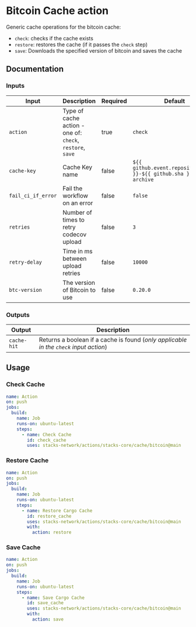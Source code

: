 # Bitcoin Cache action

Generic cache operations for the bitcoin cache:

- `check`: checks if the cache exists
- `restore`: restores the cache (if it passes the `check` step)
- `save`: Downloads the specified version of bitcoin and saves the cache

## Documentation

### Inputs
| Input | Description | Required | Default |
| ------------------------------- | ----------------------------------------------------- | ------------------------- | ------------------------- |
| `action` | Type of cache action - one of: `check`, `restore`, `save` | true | `check` |
| `cache-key` | Cache Key name | false | `${{ github.event.repository.name }}-${{ github.sha }}-test-archive` |
| `fail_ci_if_error` | Fail the workflow on an error | false | `false` |
| `retries` | Number of times to retry codecov upload | false | `3` |
| `retry-delay` | Time in ms between upload retries | false | `10000` |
| `btc-version` | The version of Bitcoin to use | false | `0.20.0` |

### Outputs
| Output | Description |
| ------------------------------- | ----------------------------------------------------- | 
| `cache-hit` | Returns a boolean if a cache is found (_only applicable in the `check` input action_) |


## Usage

### Check Cache

```yaml
name: Action
on: push
jobs:
  build:
    name: Job
    runs-on: ubuntu-latest
    steps:
      - name: Check Cache
        id: check_cache
        uses: stacks-network/actions/stacks-core/cache/bitcoin@main
```

### Restore Cache

```yaml
name: Action
on: push
jobs:
  build:
    name: Job
    runs-on: ubuntu-latest
    steps:
      - name: Restore Cargo Cache
        id: restore_cache
        uses: stacks-network/actions/stacks-core/cache/bitcoin@main
        with:
          action: restore
```

### Save Cache

```yaml
name: Action
on: push
jobs:
  build:
    name: Job
    runs-on: ubuntu-latest
    steps:
      - name: Save Cargo Cache
        id: save_cache
        uses: stacks-network/actions/stacks-core/cache/bitcoin@main
        with:
          action: save
```
